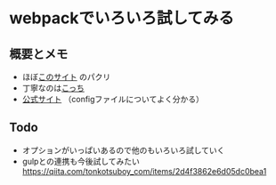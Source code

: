 # webpackでいろいろ試してみる

## 概要とメモ
- ほぼ[このサイト](https://ics.media/entry/17376/) のパクリ
- 丁寧なのは[こっち](https://qiita.com/soarflat/items/28bf799f7e0335b68186)
- [公式サイト](https://webpack.js.org/configuration) （configファイルについてよく分かる）


## Todo
- オプションがいっぱいあるので他のもいろいろ試していく
- gulpとの連携も今後試してみたい https://qiita.com/tonkotsuboy_com/items/2d4f3862e6d05dc0bea1

